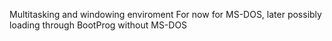 Multitasking and windowing enviroment
For now for MS-DOS, later possibly loading through BootProg without MS-DOS